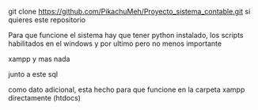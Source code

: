 
git clone https://github.com/PikachuMeh/Proyecto_sistema_contable.git
si quieres este repositorio

Para que funcione el sistema hay que tener python instalado, los scripts habilitados en el windows y por ultimo pero no menos importante 

xampp y mas nada

junto a este sql


como dato adicional, esta hecho para que funcione en la carpeta xampp directamente (htdocs)

